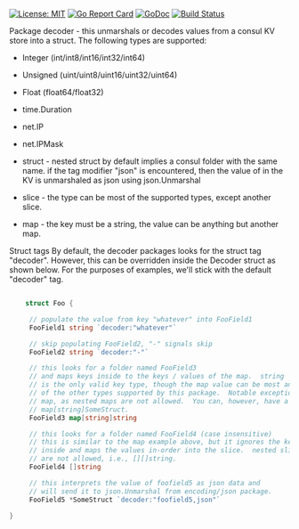 [![License: MIT](https://img.shields.io/badge/License-MIT-yellow.svg)](https://opensource.org/licenses/MIT)
[![Go Report Card](https://goreportcard.com/badge/github.com/myENA/consul-decoder)](https://goreportcard.com/report/github.com/myENA/consul-decoder)
[![GoDoc](https://godoc.org/github.com/myENA/consul-decoder?status.svg)](https://godoc.org/github.com/myENA/consul-decoder)
[![Build Status](https://travis-ci.org/myENA/consul-decoder.svg?branch=master)](https://travis-ci.org/myENA/consul-decoder)


Package decoder - this unmarshals or decodes values from a consul KV store into a struct. The following types are supported:

* Integer (int/int8/int16/int32/int64)
* Unsigned (uint/uint8/uint16/uint32/uint64)
* Float (float64/float32)
* time.Duration
* net.IP
* net.IPMask
* struct - nested struct by default implies a consul folder with the same name.
         if the tag modifier "json" is encountered, then the value of in the KV
         is unmarshaled as json using json.Unmarshal

* slice - the type can be most of the supported types, except another slice.
* map - the key must be a string, the value can be anything but another map.         

Struct tags
By default, the decoder packages looks for the struct tag "decoder". However, this can be overridden inside the Decoder struct as shown below. For the purposes of examples, we'll stick with the default "decoder" tag.


```go

    struct Foo {

     // populate the value from key "whatever" into FooField1
     FooField1 string `decoder:"whatever"`

     // skip populating FooField2, "-" signals skip
     FooField2 string `decoder:"-"`

     // this looks for a folder named FooField3
     // and maps keys inside to the keys / values of the map.  string
     // is the only valid key type, though the map value can be most any
     // of the other types supported by this package.  Notable exception
     // map, as nested maps are not allowed.  You can, however, have a
     // map[string]SomeStruct.
     FooField3 map[string]string

     // this looks for a folder named FooField4 (case insensitive)
     // this is similar to the map example above, but it ignores the keys
     // inside and maps the values in-order into the slice.  nested slices
     // are not allowed, i.e., [][]string.
     FooField4 []string

     // this interprets the value of foofield5 as json data and
     // will send it to json.Unmarshal from encoding/json package.
     FooField5 *SomeStruct `decoder:"foofield5,json"`

}
```